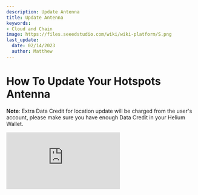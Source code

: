 ```yaml
---
description: Update Antenna
title: Update Antenna
keywords:
- Cloud and Chain
image: https://files.seeedstudio.com/wiki/wiki-platform/S.png
last_update:
  date: 02/14/2023
  author: Matthew
---
```


**How To Update Your Hotspots Antenna**
=======================================

**Note**: Extra Data Credit for location update will be charged from the user's account, please make sure you have enough Data Credit in your Helium Wallet.

<iframe width={560} height={315} src="https://www.youtube.com/embed/fLAtIrD8644" title="YouTube video player" frameBorder={0} allow="accelerometer; autoplay; clipboard-write; encrypted-media; gyroscope; picture-in-picture; web-share" allowFullScreen />
